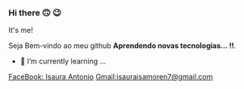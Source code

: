 ### Hi there 🙃 😉

It's me!

Seja Bem-vindo ao meu github  **Aprendendo novas tecnologias... !!**. 
- 🌱 I’m currently learning ...


[FaceBook: Isaura Antonio](https://www.facebook.com/isaura.isamoren/)
[Gmail:isauraisamoren7@gmail.com](https://mail.google.com/mail/u/0/#inbox)


<!--
**IsauraManico/IsauraManico** is a ✨ _special_ ✨ repository because its `README.md` (this file) appears on your GitHub profile.

Here are some ideas to get you started:

- 🔭 I’m currently working on ...
- 🌱 I’m currently learning ...
- 👯 I’m looking to collaborate on ...
- 🤔 I’m looking for help with ...
- 💬 Ask me about ...
- 📫 How to reach me: ...
- 😄 Pronouns: ...
- ⚡ Fun fact: ...
-->
